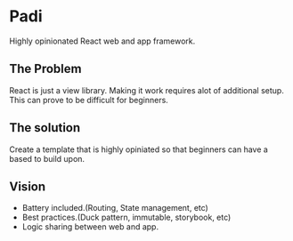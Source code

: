 # Padi
Highly opinionated React web and app framework.

## The Problem
React is just a view library. Making it work requires alot of additional setup. This can prove to be difficult for beginners.

## The solution
Create a template that is highly opiniated so that beginners can have a based to build upon.

## Vision
- Battery included.(Routing, State management, etc)
- Best practices.(Duck pattern, immutable, storybook, etc)
- Logic sharing between web and app.
